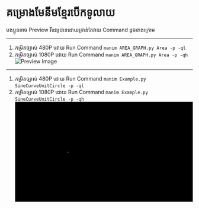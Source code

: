 # គម្រោងមែនីមខ្មែរបើកទូលាយ
បងប្អូនអាច Preview វីដេអូបានដោយគ្រាន់តែវាយ Command ដូចខាងក្រោម
***
 1. កម្រិតច្បាស់ 480P ដោយ Run Command `manim AREA_GRAPH.py Area -p -ql`
 2. កម្រិតច្បាស់ 1080P ដោយ Run Command `manim AREA_GRAPH.py Area -p -qh`
 ![Preview Image](gifs/Area.gif)
 ***
 1. កម្រិតច្បាស់ 480P ដោយ Run Command `manim Example.py SineCurveUnitCircle -p -ql`
 2. កម្រិតច្បាស់ 1080P ដោយ Run Command `manim Example.py SineCurveUnitCircle -p -qh`
 ![Preview Image](gifs/SineCurveUnitCircle.gif)
 